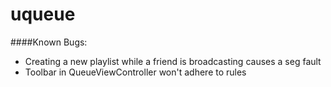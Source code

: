 # uqueue  
####Known Bugs:  
- Creating a new playlist while a friend is broadcasting causes a seg fault
- Toolbar in QueueViewController won't adhere to rules
